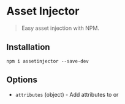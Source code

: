 Asset Injector
==============
> Easy asset injection with NPM.

## Installation
```
npm i assetinjector --save-dev
```

## Options
- `attributes` (object) - Add attributes to <link> or <script> tags
- `basePaths` (array) - List of folders with files inside to inject into the source file
- `omit` (string) - A string to omit from the reference in the injection (useful if you output to a separate folder from assets)
- `source` (string) - The source file that you want to inject into

### Defaults
```json
attributes: {
  'css': {
    rel: 'stylesheet',
    type: 'text/css'
  },
  'js': null
},
basePaths: ['./public/_css', './public/_js'],
omit: './public',
source: './public/index.html'
```

## Usage
### NPM
```
var injector = require('./index');
injector({source: './public/header.html'});
```

### Gulp
Coming soon.
